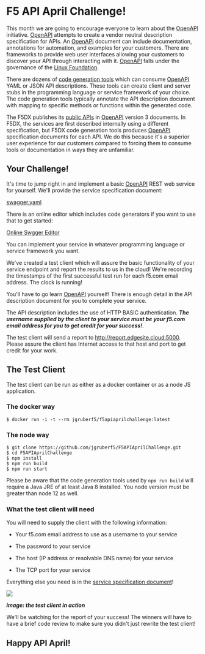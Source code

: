 # F5 API April Challenge!

This month we are going to encourage everyone to learn about the [OpenAPI]([https://www.openapis.org/](https://www.openapis.org/)) initiative. [OpenAPI](https://www.openapis.org/) attempts to create a vendor neutral description specification for APIs. An [OpenAPI]([https://www.openapis.org/](https://www.openapis.org/)) document can include documentation, annotations for automation, and examples for your customers. There are frameworks to provide web user interfaces allowing your customers to discover your API through interacting with it.  [OpenAPI](%5Bhttps://www.openapis.org/%5D(https://www.openapis.org/)) falls under the governance of the [Linux Foundation](https://www.linuxfoundation.org/).

There are dozens of [code generation tools](https://github.com/OpenAPITools/openapi-generator) which can consume [OpenAPI]([https://www.openapis.org](https://www.openapis.org)) YAML or JSON API descriptions. These tools can create client and server stubs in the programming language or service framework of your choice. The code generation tools typically annotate the API description document with mapping to specific methods or functions within the generated code.

The F5DX publishes its [public APIs](https://docs.cloud.f5.com/docs/api) in [OpenAPI]([[https://www.openapis.org](https://www.openapis.org)) version 3 documents. In F5DX, the services are first described internally using a different specification, but F5DX code generation tools produces [OpenAPI]([[https://www.openapis.org](https://www.openapis.org)) specification documents for each API. We do this because it's a superior user experience for our customers compared to forcing them to consume tools or documentation in ways they are unfamiliar. 

## Your Challenge!

It's time to jump right in and implement a basic [OpenAPI](https://www.openapis.org/) REST web service for yourself. We'll provide the service specification document:

[swagger.yaml](https://raw.githubusercontent.com/jgruberf5/F5APIAprilChallenge/main/swagger.yaml)

There is an online editor which includes code generators if you want to use that to get started:

[Online Swgger Editor](https://editor.swagger.io/?url=https://raw.githubusercontent.com/jgruberf5/F5APIAprilChallenge/main/swagger.yaml)

You can implement your service in whatever programming language or service framework you want.

We've created a test client which will assure the basic functionality of your service endpoint and report the results to us in the cloud! We're recording the timestamps of the first successful test run for each f5.com email address. The clock is running!

You'll have to go learn [OpenAPI](https://www.openapis.org/) yourself! There is enough detail in the API description document for you to complete your service. 

The API description includes the use of HTTP BASIC authentication. ***The username supplied by the client to your service must be your f5.com email address for you to get credit for your success!***. 

The test client will send a report to http://report.edgesite.cloud:5000. Please assure the client has Internet access to that host and port to get credit for your work.

## The Test Client

The test client can be run as either as a docker container or as a node JS application.

### The docker way

```
$ docker run -i -t --rm jgruberf5/f5apiaprilchallenge:latest
```

### The node way

```
$ git clone https://github.com/jgruberf5/F5APIAprilChallenge.git
$ cd F5APIAprilChallenge
$ npm install
$ npm run build
$ npm run start
```

Please be aware that the code generation tools used by `npm run build` will require a Java JRE of at least Java 8 installed. You node version must be
greater than node 12 as well.

### What the test client will need

You will need to supply the client with the following information:

* Your f5.com email address to use as a username to your service

* The password to your service

* The host (IP address or resolvable DNS name) for your service

* The TCP port for your service

Everything else you need is in the [service specification document](https://raw.githubusercontent.com/jgruberf5/F5APIAprilChallenge/main/swagger.yaml)! 


![](https://github.com/jgruberf5/F5APIAprilChallenge/raw/main/APIAprilChallenge.gif)

***image: the test client in action***

We'll be watching for the report of your success! The winners will have to 
have a brief code review to make sure you didn't just rewrite the test client!

## Happy API April!
